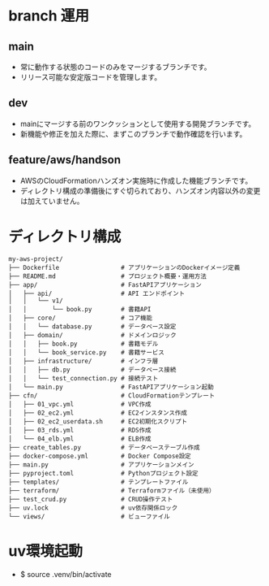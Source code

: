 # branch 運用

## main 
- 常に動作する状態のコードのみをマージするブランチです。
- リリース可能な安定版コードを管理します。

## dev
- mainにマージする前のワンクッションとして使用する開発ブランチです。
- 新機能や修正を加えた際に、まずこのブランチで動作確認を行います。

## feature/aws/handson
- AWSのCloudFormationハンズオン実施時に作成した機能ブランチです。
- ディレクトリ構成の準備後にすぐ切られており、ハンズオン内容以外の変更は加えていません。



# ディレクトリ構成

```
my-aws-project/
├── Dockerfile                 # アプリケーションのDockerイメージ定義
├── README.md                  # プロジェクト概要・運用方法
├── app/                       # FastAPIアプリケーション
│   ├── api/                   # API エンドポイント
│   │   └── v1/
│   │       └── book.py        # 書籍API
│   ├── core/                  # コア機能
│   │   └── database.py        # データベース設定
│   ├── domain/                # ドメインロジック
│   │   ├── book.py            # 書籍モデル
│   │   └── book_service.py    # 書籍サービス
│   ├── infrastructure/        # インフラ層
│   │   ├── db.py              # データベース接続
│   │   └── test_connection.py # 接続テスト
│   └── main.py                # FastAPIアプリケーション起動
├── cfn/                       # CloudFormationテンプレート
│   ├── 01_vpc.yml             # VPC作成
│   ├── 02_ec2.yml             # EC2インスタンス作成
│   ├── 02_ec2_userdata.sh     # EC2初期化スクリプト
│   ├── 03_rds.yml             # RDS作成
│   └── 04_elb.yml             # ELB作成
├── create_tables.py           # データベーステーブル作成
├── docker-compose.yml         # Docker Compose設定
├── main.py                    # アプリケーションメイン
├── pyproject.toml             # Pythonプロジェクト設定
├── templates/                 # テンプレートファイル
├── terraform/                 # Terraformファイル（未使用）
├── test_crud.py               # CRUD操作テスト
├── uv.lock                    # uv依存関係ロック
└── views/                     # ビューファイル
```

# uv環境起動
- $ source .venv/bin/activate